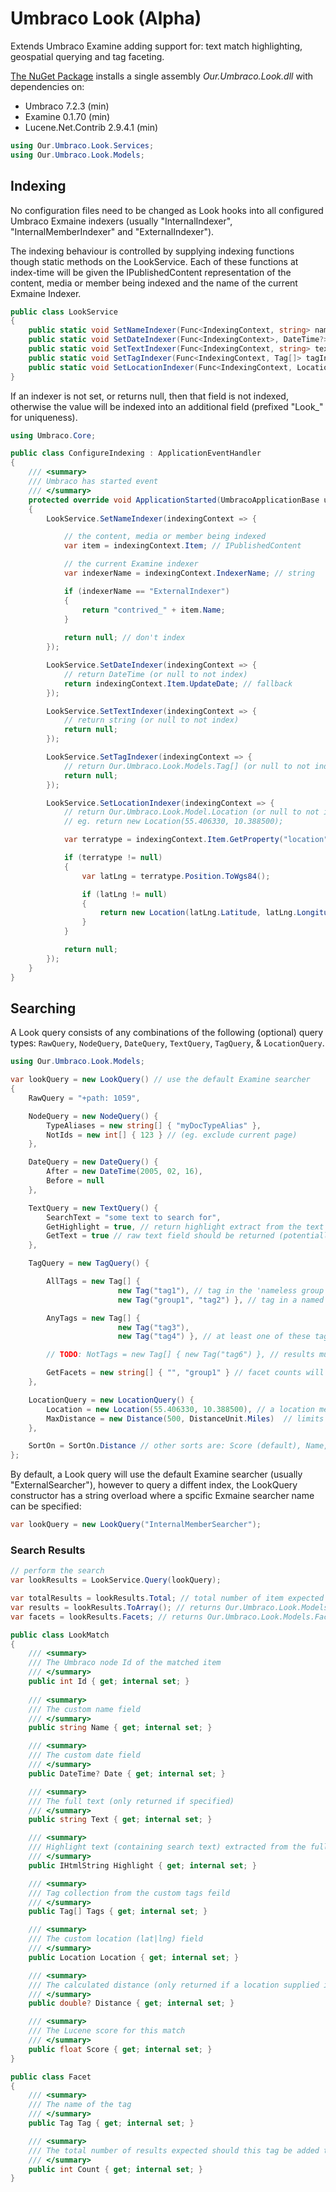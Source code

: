 # Umbraco Look (Alpha)
Extends Umbraco Examine adding support for: text match highlighting, geospatial querying and tag faceting.

[The NuGet Package](https://www.nuget.org/packages/Our.Umbraco.Look) installs a single assembly _Our.Umbraco.Look.dll_ with dependencies on: 

  * Umbraco 7.2.3 (min)
  * Examine 0.1.70 (min)
  * Lucene.Net.Contrib 2.9.4.1 (min)


```csharp
using Our.Umbraco.Look.Services;
using Our.Umbraco.Look.Models;

```

## Indexing

No configuration files need to be changed as Look hooks into all configured Umbraco Exmaine indexers (usually "InternalIndexer", "InternalMemberIndexer" and "ExternalIndexer").

The indexing behaviour is controlled by supplying indexing functions though static methods on the LookService. Each of these functions at index-time will be given the IPublishedContent representation
of the content, media or member being indexed and the name of the current Exmaine Indexer.

```csharp
public class LookService
{
	public static void SetNameIndexer(Func<IndexingContext, string> nameIndexer) {}
	public static void SetDateIndexer(Func<IndexingContext>, DateTime?> dateIndexer) {}
	public static void SetTextIndexer(Func<IndexingContext, string> textIndexer) {}
	public static void SetTagIndexer(Func<IndexingContext, Tag[]> tagIndexer) {}
	public static void SetLocationIndexer(Func<IndexingContext, Location> locationIndexer) {}
}
```
 
 If an indexer is not set, or returns null, then that field is not indexed, otherwise the value will be indexed into an additional field (prefixed "Look_" for uniqueness).


```csharp
using Umbraco.Core;

public class ConfigureIndexing : ApplicationEventHandler
{	
	/// <summary>
	/// Umbraco has started event
	/// </summary>
	protected override void ApplicationStarted(UmbracoApplicationBase umbracoApplication, ApplicationContext applicationContext)
	{		
		LookService.SetNameIndexer(indexingContext => {			

			// the content, media or member being indexed
			var item = indexingContext.Item; // IPublishedContent 

			// the current Examine indexer
			var indexerName = indexingContext.IndexerName; // string

			if (indexerName == "ExternalIndexer")
			{
				return "contrived_" + item.Name;
			}
			
			return null; // don't index
		});

		LookService.SetDateIndexer(indexingContext => {
			// return DateTime (or null to not index)
			return indexingContext.Item.UpdateDate; // fallback
		});

		LookService.SetTextIndexer(indexingContext => {		
			// return string (or null to not index)
			return null;
		});

		LookService.SetTagIndexer(indexingContext => {
			// return Our.Umbraco.Look.Models.Tag[] (or null to not index)
			return null;
		});

		LookService.SetLocationIndexer(indexingContext => {
			// return Our.Umbraco.Look.Model.Location (or null to not index)
			// eg. return new Location(55.406330, 10.388500);		

			var terratype = indexingContext.Item.GetProperty("location").Value as Terratype.Models.Model;

			if (terratype != null)
			{
				var latLng = terratype.Position.ToWgs84();

				if (latLng != null)
				{
					return new Location(latLng.Latitude, latLng.Longitude);
				}
			}

			return null;			
		});
	}
}

```

## Searching

A Look query consists of any combinations of the following (optional) query types: `RawQuery`, `NodeQuery`, `DateQuery`, `TextQuery`, `TagQuery`, & `LocationQuery`.

```csharp
using Our.Umbraco.Look.Models;  

var lookQuery = new LookQuery() // use the default Examine searcher
{
	RawQuery = "+path: 1059",

	NodeQuery = new NodeQuery() {
		TypeAliases = new string[] { "myDocTypeAlias" },
		NotIds = new int[] { 123 } // (eg. exclude current page)
	},

	DateQuery = new DateQuery() {
		After = new DateTime(2005, 02, 16),
		Before = null
	},

	TextQuery = new TextQuery() {
		SearchText = "some text to search for",
		GetHighlight = true, // return highlight extract from the text field containing the search text
		GetText = true // raw text field should be returned (potentially a large document)
	},

	TagQuery = new TagQuery() {

		AllTags = new Tag[] { 
						new Tag("tag1"), // tag in the 'nameless group'
						new Tag("group1", "tag2") }, // tag in a named group

		AnyTags = new Tag[] { 
						new Tag("tag3"), 
						new Tag("tag4") }, // at least one of these tags (in name-less group) is required

		// TODO: NotTags = new Tag[] { new Tag("tag6") }, // results must not have any of these tags (any tags here that are also in either AllTags or AnyTags, will cause an empty result)

		GetFacets = new string[] { "", "group1" } // facet counts will be returned for tags in the 'name-less' group and group1
	},

	LocationQuery = new LocationQuery() {
		Location = new Location(55.406330, 10.388500), // a location means distance results can be set
		MaxDistance = new Distance(500, DistanceUnit.Miles)  // limits the results to within this distance
	},

	SortOn = SortOn.Distance // other sorts are: Score (default), Name, DateAscending, DateDescending
};

```

By default, a Look query will use the default Examine searcher (usually "ExternalSearcher"), however to query a diffent index, the LookQuery constructor has a string overload where a spcific Exmaine searcher name can be specified:

```csharp
var lookQuery = new LookQuery("InternalMemberSearcher");
```

### Search Results

```csharp
// perform the search
var lookResults = LookService.Query(lookQuery);

var totalResults = lookResults.Total; // total number of item expected in the lookResults enumerable
var results = lookResults.ToArray(); // returns Our.Umbraco.Look.Models.LookMatch[]
var facets = lookResults.Facets; // returns Our.Umbraco.Look.Models.Facet[]

public class LookMatch
{
	/// <summary>
	/// The Umbraco node Id of the matched item
	/// </summary>
	public int Id { get; internal set; }
	
	/// <summary>
	/// The custom name field
	/// </summary>
	public string Name { get; internal set; }

	/// <summary>
	/// The custom date field
	/// </summary>
	public DateTime? Date { get; internal set; }

	/// <summary>
	/// The full text (only returned if specified)
	/// </summary>
	public string Text { get; internal set; }

	/// <summary>
	/// Highlight text (containing search text) extracted from the full text
	/// </summary>
	public IHtmlString Highlight { get; internal set; }

	/// <summary>
	/// Tag collection from the custom tags feild
	/// </summary>
	public Tag[] Tags { get; internal set; }

	/// <summary>
	/// The custom location (lat|lng) field
	/// </summary>
	public Location Location { get; internal set; }

	/// <summary>
	/// The calculated distance (only returned if a location supplied in query)
	/// </summary>
	public double? Distance { get; internal set; }

	/// <summary>
	/// The Lucene score for this match
	/// </summary>
	public float Score { get; internal set; }
}

public class Facet
{
	/// <summary>
	/// The name of the tag
	/// </summary>
	public Tag Tag { get; internal set; }

	/// <summary>
	/// The total number of results expected should this tag be added to TagQuery.AllTags on the current query
	/// </summary>
	public int Count { get; internal set; }
}

```